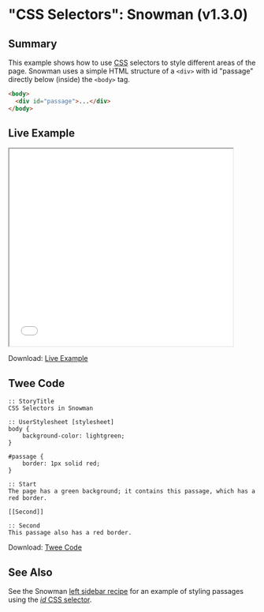 # "CSS Selectors": Snowman (v1.3.0)

## Summary

This example shows how to use [CSS](../../terms/terms_css.md) selectors to style different areas of the page.  Snowman uses a simple HTML structure of a `<div>` with id "passage" directly below (inside) the `<body>` tag.

```html
<body>
  <div id="passage">...</div>
</body>
```

## Live Example

<section>
<iframe src="snowman_cssselectors_example.html" height=400 width=90%></iframe>

Download: <a href="snowman_cssselectors_example.html" target="_blank">Live Example</a>
</section>

## Twee Code

```twee
:: StoryTitle
CSS Selectors in Snowman

:: UserStylesheet [stylesheet]
body {
    background-color: lightgreen;
}

#passage {
    border: 1px solid red;
}

:: Start
The page has a green background; it contains this passage, which has a red border.

[[Second]]

:: Second
This passage also has a red border.

```

Download: <a href="snowman_cssselectors_twee.txt" target="_blank">Twee Code</a>

## See Also

See the Snowman [left sidebar recipe](../../sidebar_left/snowman/snowman_sidebar_left.md) for an example of styling passages using the [*id* CSS selector](https://developer.mozilla.org/en-US/docs/Web/CSS/ID_selectors).
